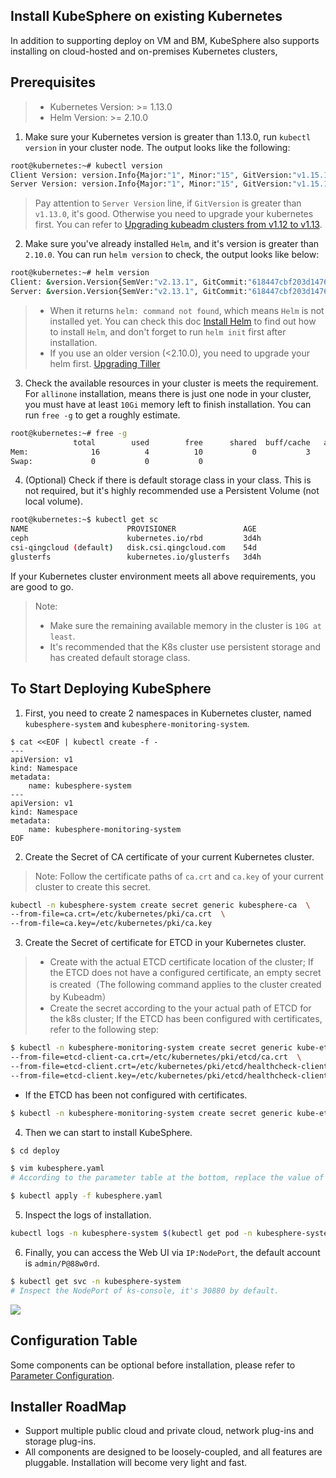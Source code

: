 ## Install KubeSphere on existing Kubernetes

In addition to supporting deploy on VM and BM, KubeSphere also supports installing on cloud-hosted and on-premises Kubernetes clusters,
 
## Prerequisites

> - Kubernetes Version: >= 1.13.0
> - Helm Version: >= 2.10.0


1. Make sure your Kubernetes version is greater than 1.13.0, run `kubectl version` in your cluster node. The output looks like the following:

```bash
root@kubernetes:~# kubectl version
Client Version: version.Info{Major:"1", Minor:"15", GitVersion:"v1.15.1", GitCommit:"4485c6f18cee9a5d3c3b4e523bd27972b1b53892", GitTreeState:"clean", BuildDate:"2019-07-18T09:09:21Z", GoVersion:"go1.12.5", Compiler:"gc", Platform:"linux/amd64"}
Server Version: version.Info{Major:"1", Minor:"15", GitVersion:"v1.15.1", GitCommit:"4485c6f18cee9a5d3c3b4e523bd27972b1b53892", GitTreeState:"clean", BuildDate:"2019-07-18T09:09:21Z", GoVersion:"go1.12.5", Compiler:"gc", Platform:"linux/amd64"}
```

> Pay attention to `Server Version` line, if `GitVersion` is greater than `v1.13.0`, it's good. Otherwise you need to upgrade your kubernetes first. You can refer to [Upgrading kubeadm clusters from v1.12 to v1.13](https://v1-13.docs.kubernetes.io/docs/tasks/administer-cluster/kubeadm/kubeadm-upgrade-1-13/).

2. Make sure you've already installed `Helm`, and it's version is greater than `2.10.0`. You can run `helm version` to check, the output looks like below:

```bash
root@kubernetes:~# helm version
Client: &version.Version{SemVer:"v2.13.1", GitCommit:"618447cbf203d147601b4b9bd7f8c37a5d39fbb4", GitTreeState:"clean"}
Server: &version.Version{SemVer:"v2.13.1", GitCommit:"618447cbf203d147601b4b9bd7f8c37a5d39fbb4", GitTreeState:"clean"}
```

> - When it returns `helm: command not found`, which means `Helm` is not installed yet. You can check this doc [Install Helm](https://helm.sh/docs/using_helm/#from-the-binary-releases) to find out how to install `Helm`, and don't forget to run `helm init` first after installation.
> - If you use an older version (<2.10.0), you need to upgrade your helm first. [Upgrading Tiller](https://github.com/helm/helm/blob/master/docs/install.md#upgrading-tiller)

3. Check the available resources in your cluster is meets the requirement. For `allinone` installation, means there is just one node in your cluster, you must have at least `10Gi` memory left to finish installation. You can run `free -g` to get a roughly estimate.

```bash
root@kubernetes:~# free -g
              total        used        free      shared  buff/cache   available
Mem:              16          4          10           0           3           2
Swap:             0           0           0
```

4. (Optional) Check if there is default storage class in your class. This is not required, but it's highly recommended use a Persistent Volume (not local volume).

```bash
root@kubernetes:~$ kubectl get sc
NAME                      PROVISIONER               AGE
ceph                      kubernetes.io/rbd         3d4h
csi-qingcloud (default)   disk.csi.qingcloud.com    54d
glusterfs                 kubernetes.io/glusterfs   3d4h
```

If your Kubernetes cluster environment meets all above requirements, you are good to go.

> Note:
> - Make sure the remaining available memory in the cluster is `10G at least`.
> - It's recommended that the K8s cluster use persistent storage and has created default storage class.

## To Start Deploying KubeSphere

1. First, you need to create 2 namespaces in Kubernetes cluster, named `kubesphere-system` and `kubesphere-monitoring-system`.

```
$ cat <<EOF | kubectl create -f -
---
apiVersion: v1
kind: Namespace
metadata:
    name: kubesphere-system
---
apiVersion: v1
kind: Namespace
metadata:
    name: kubesphere-monitoring-system
EOF
```

2. Create the Secret of CA certificate of your current Kubernetes cluster.

> Note: Follow the certificate paths of `ca.crt` and `ca.key` of your current cluster to create this secret.

```bash
kubectl -n kubesphere-system create secret generic kubesphere-ca  \
--from-file=ca.crt=/etc/kubernetes/pki/ca.crt  \
--from-file=ca.key=/etc/kubernetes/pki/ca.key 
```

3. Create the Secret of certificate for ETCD in your Kubernetes cluster.

> - Create with the actual ETCD certificate location of the cluster; If the ETCD does not have a configured certificate, an empty secret is created（The following command applies to the cluster created by Kubeadm）
> - Create the secret according to the your actual path of ETCD for the k8s cluster;
> If the ETCD has been configured with certificates, refer to the following step:

```bash
$ kubectl -n kubesphere-monitoring-system create secret generic kube-etcd-client-certs  \
--from-file=etcd-client-ca.crt=/etc/kubernetes/pki/etcd/ca.crt  \
--from-file=etcd-client.crt=/etc/kubernetes/pki/etcd/healthcheck-client.crt  \
--from-file=etcd-client.key=/etc/kubernetes/pki/etcd/healthcheck-client.key
```

 - If the ETCD has been not configured with certificates.

```bash
$ kubectl -n kubesphere-monitoring-system create secret generic kube-etcd-client-certs
```

4. Then we can start to install KubeSphere.

```bash
$ cd deploy

$ vim kubesphere.yaml   
# According to the parameter table at the bottom, replace the value of "kubesphere-config" in "kubesphere.yaml" file with your current Kubernetes cluster parameters (If the ETCD has no certificate, set etcd_tls_enable: False).

$ kubectl apply -f kubesphere.yaml
```

5. Inspect the logs of installation.

```bash
kubectl logs -n kubesphere-system $(kubectl get pod -n kubesphere-system -l job-name=kubesphere-installer -o jsonpath='{.items[0].metadata.name}') -f
```

6. Finally, you can access the Web UI via `IP:NodePort`, the default account is `admin/P@88w0rd`.

```bash
$ kubectl get svc -n kubesphere-system    
# Inspect the NodePort of ks-console, it's 30880 by default.
```

![](https://pek3b.qingstor.com/kubesphere-docs/png/20190912020300.png)

## Configuration Table

Some components can be optional before installation, please refer to [Parameter Configuration](https://github.com/kubesphere/ks-installer/blob/master/README.md).

## Installer RoadMap

- Support multiple public cloud and private cloud, network plug-ins and storage plug-ins.
- All components are designed to be loosely-coupled, and all features are pluggable. Installation will become very light and fast.